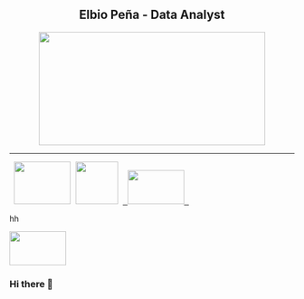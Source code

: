 <H2 align="center"> Elbio Peña - Data Analyst </H3>

<div id="header" align="center">
  <img src="https://media.giphy.com/media/1iNIkQBAwEkUuTpikf/giphy.gif" width="400" height="200">
</div>

---

<pre>
 <img src="https://media.giphy.com/media/1iNIkQBAwEkUuTpikf/giphy.gif" width="100" height="75"> <img src="https://user-images.githubusercontent.com/110791809/201213718-9f026e07-40f6-48de-8291-ebc2d52c952d.jpg" height="75" </img> <a href="https://lh6.googleusercontent.com/5q-wzy63y5CnDMQlfdlqWYot2GlN0SpzAk9NfxQhCg2vzLBJkRtlbD2En1a0HS5kZ5E=w2400?source=screenshot.guru"> <img src="https://lh6.googleusercontent.com/5q-wzy63y5CnDMQlfdlqWYot2GlN0SpzAk9NfxQhCg2vzLBJkRtlbD2En1a0HS5kZ5E=w1200-h630-p" width="100" height="60" /> </a>
</pre>

  <text fontsize="5">hh</text>
</div>
<a href="https://lh6.googleusercontent.com/5q-wzy63y5CnDMQlfdlqWYot2GlN0SpzAk9NfxQhCg2vzLBJkRtlbD2En1a0HS5kZ5E=w2400?source=screenshot.guru"> <img src="https://lh6.googleusercontent.com/5q-wzy63y5CnDMQlfdlqWYot2GlN0SpzAk9NfxQhCg2vzLBJkRtlbD2En1a0HS5kZ5E=w1200-h630-p" width="100" height="60" /> </a>

</div>


### Hi there 👋

<!--
**elbiop/elbiop** is a ✨ _special_ ✨ repository because its `README.md` (this file) appears on your GitHub profile.

Here are some ideas to get you started:

- 🔭 I’m currently working on ...
- 🌱 I’m currently learning ...
- 👯 I’m looking to collaborate on ...
- 🤔 I’m looking for help with ...
- 💬 Ask me about ...
- 📫 How to reach me: ...
- 😄 Pronouns: ...
- ⚡ Fun fact: ...
-->
